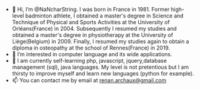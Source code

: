 - 👋 Hi, I’m @NaNcharString. I was born in France in 1981.
Former high-level badminton athlete, I obtained a master's degree in Science and Technique of Physical and Sports Activities at the University of Orléans(France) in 2004. 
Subsequently I resumed my studies and obtained a master's degree in physiotherapy at the University of Liège(Belgium) in 2009. 
Finally, I resumed my studies again to obtain a diploma in osteopathy at the school of Rennes(France) in 2019. 
- 👀 I’m interested in computer language and its wide applications. 
- 🌱 I am currently self-learning php, javascript, jquery,database management (sql), java languages. 
My level is not pretentious but I am thirsty to improve myself and learn new languages (python for example). 
- 📫 You can contact me by email at renan.archaux@gmail.com 

<!---
NaNcharString/NaNcharString is a ✨ special ✨ repository because its `README.md` (this file) appears on your GitHub profile.
You can click the Preview link to take a look at your changes.
--->
